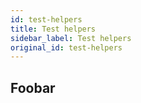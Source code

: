 ```yaml
---
id: test-helpers
title: Test helpers
sidebar_label: Test helpers
original_id: test-helpers
---
```


## Foobar